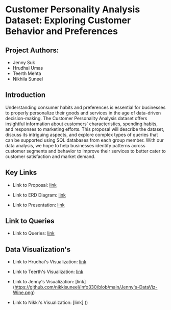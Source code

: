 # Customer Personality Analysis Dataset: Exploring Customer Behavior and Preferences

## Project Authors: 
* Jenny Suk
* Hrudhai Umas
* Teerth Mehta
* Nikhila Suneel



## Introduction
Understanding consumer habits and preferences is essential for businesses to properly personalize their goods and services in the age of data-driven decision-making. The Customer Personality Analysis dataset offers insightful information about customers' characteristics, spending habits, and responses to marketing efforts. This proposal will describe the dataset, discuss its intriguing aspects, and explore complex types of queries that can be supported using SQL databases from each group member. With our data analysis, we hope to help businesses identify patterns across customer segments and behavior to improve their services to better cater to customer satisfaction and market demand.

## Key Links 
* Link to Proposal: [link](https://docs.google.com/document/d/1winF-tvCqeZXjQxVzwFPdpcWBUn-xyD2iQeSm_Fzs-Q/edit?usp=sharing)

* Link to ERD Diagram: [link](https://lucid.app/lucidchart/814a7936-c530-4e09-88ed-d622657704a2/edit?viewport_loc=-636%2C-138%2C3828%2C1869%2C84k24rG8Tdxi&invitationId=inv_cf45928d-94ee-4510-9d92-3d8e145189d5)

* Link to Presentation: [link](https://docs.google.com/presentation/d/17LH9PYc8gqjZ3jHsMAuq4vnfT1aj1RNuF0mAdgRWXrA/edit?usp=sharing)

## Link to Queries 

* Link to Queries: [link](https://github.com/nikkisuneel/Info330/blob/main/queries.sql)


## Data Visualization's

* Link to Hrudhai's Visualization: [link](https://github.com/nikkisuneel/Info330/blob/main/Hrudhai's_Data_Viz.png)

* Link to Teerth's Visualization: [link](https://github.com/nikkisuneel/Info330/blob/main/TeerthMehtaPowerBI.pdf)

* Link to Jenny's Visualization: [link] (https://github.com/nikkisuneel/Info330/blob/main/Jenny's-DataViz-Wine.png)

* Link to Nikki's Visualization: [link] ()




